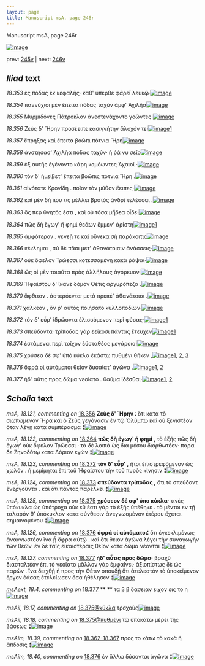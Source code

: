 ```yaml
---
layout: page
title: Manuscript msA, page 246r
---
```


Manuscript msA, page 246r

[![image](http://www.homermultitext.org/iipsrv?OBJ=IIP,1.0&FIF=/project/homer/pyramidal/deepzoom/hmt/vaimg/2017a/VA246RN_0417.tif&WID=100&CVT=JPEG)](http://www.homermultitext.org/ict2/?urn=urn:cite2:hmt:vaimg.2017a:VA246RN_0417)

prev:  [245v](../245v) | next:  [246v](../246v)

## *Iliad* text

*18.353* <a id="18.353"/> ἐς πόδας ἐκ κεφαλῆς· καθ' ύπερθε φάρεϊ λευκῷ·[![image](http://www.homermultitext.org/iipsrv?OBJ=IIP,1.0&FIF=/project/homer/pyramidal/deepzoom/hmt/vaimg/2017a/VA246RN_0417.tif&RGN=0.201,0.2021,0.437,0.0361&WID=1000&CVT=JPEG)](http://www.homermultitext.org/ict2/?urn=urn:cite2:hmt:vaimg.2017a:VA246RN_0417@0.201,0.2021,0.437,0.0361)

*18.354* <a id="18.354"/> παννύχιοι μὲν ἔπειτα πόδας ταχὺν ἀμφ' Ἀχιλῆα[![image](http://www.homermultitext.org/iipsrv?OBJ=IIP,1.0&FIF=/project/homer/pyramidal/deepzoom/hmt/vaimg/2017a/VA246RN_0417.tif&RGN=0.201,0.2299,0.437,0.0361&WID=1000&CVT=JPEG)](http://www.homermultitext.org/ict2/?urn=urn:cite2:hmt:vaimg.2017a:VA246RN_0417@0.201,0.2299,0.437,0.0361)

*18.355* <a id="18.355"/> Μυρμιδόνες Πάτροκλον ἀνεστενάχοντο γοῶντες·[![image](http://www.homermultitext.org/iipsrv?OBJ=IIP,1.0&FIF=/project/homer/pyramidal/deepzoom/hmt/vaimg/2017a/VA246RN_0417.tif&RGN=0.197,0.2479,0.437,0.0323&WID=1000&CVT=JPEG)](http://www.homermultitext.org/ict2/?urn=urn:cite2:hmt:vaimg.2017a:VA246RN_0417@0.197,0.2479,0.437,0.0323)

*18.356* <a id="18.356"/> Ζεὺς δ' Ἥρην προσέειπε κασιγνήτην ἄλοχόν τε·[![image](http://www.homermultitext.org/iipsrv?OBJ=IIP,1.0&FIF=/project/homer/pyramidal/deepzoom/hmt/vaimg/2017a/VA246RN_0417.tif&RGN=0.196,0.2697,0.437,0.0323&WID=1000&CVT=JPEG)](http://www.homermultitext.org/ict2/?urn=urn:cite2:hmt:vaimg.2017a:VA246RN_0417@0.196,0.2697,0.437,0.0323)[1](#msA_18.121)

*18.357* <a id="18.357"/> ἔπρηξας καὶ ἔπειτα βοῶπι πότνια Ἥρη[![image](http://www.homermultitext.org/iipsrv?OBJ=IIP,1.0&FIF=/project/homer/pyramidal/deepzoom/hmt/vaimg/2017a/VA246RN_0417.tif&RGN=0.189,0.2863,0.384,0.0285&WID=1000&CVT=JPEG)](http://www.homermultitext.org/ict2/?urn=urn:cite2:hmt:vaimg.2017a:VA246RN_0417@0.189,0.2863,0.384,0.0285)

*18.358* <a id="18.358"/> ἀνστήσασ' Ἀχιλῆα πόδας ταχὺν· ῆ ῥά νυ σεῖο[![image](http://www.homermultitext.org/iipsrv?OBJ=IIP,1.0&FIF=/project/homer/pyramidal/deepzoom/hmt/vaimg/2017a/VA246RN_0417.tif&RGN=0.199,0.3095,0.393,0.024&WID=1000&CVT=JPEG)](http://www.homermultitext.org/ict2/?urn=urn:cite2:hmt:vaimg.2017a:VA246RN_0417@0.199,0.3095,0.393,0.024)

*18.359* <a id="18.359"/> ἐξ αυτῆς ἐγένοντο κάρη κομόωντες Ἀχαιοί ·[![image](http://www.homermultitext.org/iipsrv?OBJ=IIP,1.0&FIF=/project/homer/pyramidal/deepzoom/hmt/vaimg/2017a/VA246RN_0417.tif&RGN=0.199,0.3306,0.393,0.024&WID=1000&CVT=JPEG)](http://www.homermultitext.org/ict2/?urn=urn:cite2:hmt:vaimg.2017a:VA246RN_0417@0.199,0.3306,0.393,0.024)

*18.360* <a id="18.360"/> τὸν δ' ἠμείβετ' ἔπειτα βοῶπις πότνια Ἥρη .[![image](http://www.homermultitext.org/iipsrv?OBJ=IIP,1.0&FIF=/project/homer/pyramidal/deepzoom/hmt/vaimg/2017a/VA246RN_0417.tif&RGN=0.196,0.3441,0.413,0.0301&WID=1000&CVT=JPEG)](http://www.homermultitext.org/ict2/?urn=urn:cite2:hmt:vaimg.2017a:VA246RN_0417@0.196,0.3441,0.413,0.0301)

*18.361* <a id="18.361"/> αἰνότατε Κρονίδη . ποῖον τὸν μῦθον ἔειπες·[![image](http://www.homermultitext.org/iipsrv?OBJ=IIP,1.0&FIF=/project/homer/pyramidal/deepzoom/hmt/vaimg/2017a/VA246RN_0417.tif&RGN=0.194,0.3651,0.395,0.0301&WID=1000&CVT=JPEG)](http://www.homermultitext.org/ict2/?urn=urn:cite2:hmt:vaimg.2017a:VA246RN_0417@0.194,0.3651,0.395,0.0301)

*18.362* <a id="18.362"/> καὶ μὲν δή που τις μέλλει βροτὸς ἀνδρὶ τελέσσαι .[![image](http://www.homermultitext.org/iipsrv?OBJ=IIP,1.0&FIF=/project/homer/pyramidal/deepzoom/hmt/vaimg/2017a/VA246RN_0417.tif&RGN=0.193,0.3847,0.419,0.0285&WID=1000&CVT=JPEG)](http://www.homermultitext.org/ict2/?urn=urn:cite2:hmt:vaimg.2017a:VA246RN_0417@0.193,0.3847,0.419,0.0285)

*18.363* <a id="18.363"/> ὅς περ θνητός ἐστι , καὶ οὐ τόσα μη̋δεα οἶδε·[![image](http://www.homermultitext.org/iipsrv?OBJ=IIP,1.0&FIF=/project/homer/pyramidal/deepzoom/hmt/vaimg/2017a/VA246RN_0417.tif&RGN=0.196,0.3997,0.419,0.0285&WID=1000&CVT=JPEG)](http://www.homermultitext.org/ict2/?urn=urn:cite2:hmt:vaimg.2017a:VA246RN_0417@0.196,0.3997,0.419,0.0285)

*18.364* <a id="18.364"/> πῶς δὴ ἔγωγ' ἥ φημὶ θεάων ἔμμεν' ἀρίστη[![image](http://www.homermultitext.org/iipsrv?OBJ=IIP,1.0&FIF=/project/homer/pyramidal/deepzoom/hmt/vaimg/2017a/VA246RN_0417.tif&RGN=0.193,0.4222,0.401,0.0285&WID=1000&CVT=JPEG)](http://www.homermultitext.org/ict2/?urn=urn:cite2:hmt:vaimg.2017a:VA246RN_0417@0.193,0.4222,0.401,0.0285)[1](#msA_18.122)

*18.365* <a id="18.365"/> ἀμφότερον . γενεῇ τε καὶ οὕνεκα σὴ παράκοιτις[![image](http://www.homermultitext.org/iipsrv?OBJ=IIP,1.0&FIF=/project/homer/pyramidal/deepzoom/hmt/vaimg/2017a/VA246RN_0417.tif&RGN=0.193,0.4388,0.43,0.0338&WID=1000&CVT=JPEG)](http://www.homermultitext.org/ict2/?urn=urn:cite2:hmt:vaimg.2017a:VA246RN_0417@0.193,0.4388,0.43,0.0338)

*18.366* <a id="18.366"/> κέκλημαι , σὺ δὲ πᾶσι μετ' ἀθανάτοισιν ἀνάσσεις·[![image](http://www.homermultitext.org/iipsrv?OBJ=IIP,1.0&FIF=/project/homer/pyramidal/deepzoom/hmt/vaimg/2017a/VA246RN_0417.tif&RGN=0.193,0.4568,0.43,0.0338&WID=1000&CVT=JPEG)](http://www.homermultitext.org/ict2/?urn=urn:cite2:hmt:vaimg.2017a:VA246RN_0417@0.193,0.4568,0.43,0.0338)

*18.367* <a id="18.367"/> οὐκ ὄφελον Τρώεσσι κοτεσσαμένη κακὰ ῥάψαι·[![image](http://www.homermultitext.org/iipsrv?OBJ=IIP,1.0&FIF=/project/homer/pyramidal/deepzoom/hmt/vaimg/2017a/VA246RN_0417.tif&RGN=0.193,0.4711,0.43,0.0338&WID=1000&CVT=JPEG)](http://www.homermultitext.org/ict2/?urn=urn:cite2:hmt:vaimg.2017a:VA246RN_0417@0.193,0.4711,0.43,0.0338)

*18.368* <a id="18.368"/> ὥς οἱ μὲν τοιαῦτα πρὸς ἀλλήλους ἀγόρευον·[![image](http://www.homermultitext.org/iipsrv?OBJ=IIP,1.0&FIF=/project/homer/pyramidal/deepzoom/hmt/vaimg/2017a/VA246RN_0417.tif&RGN=0.186,0.4944,0.401,0.0308&WID=1000&CVT=JPEG)](http://www.homermultitext.org/ict2/?urn=urn:cite2:hmt:vaimg.2017a:VA246RN_0417@0.186,0.4944,0.401,0.0308)

*18.369* <a id="18.369"/> Ἡφαίστου δ' ΐκανε δόμον Θέτις ἀργυρόπεζα .[![image](http://www.homermultitext.org/iipsrv?OBJ=IIP,1.0&FIF=/project/homer/pyramidal/deepzoom/hmt/vaimg/2017a/VA246RN_0417.tif&RGN=0.19,0.5124,0.403,0.0308&WID=1000&CVT=JPEG)](http://www.homermultitext.org/ict2/?urn=urn:cite2:hmt:vaimg.2017a:VA246RN_0417@0.19,0.5124,0.403,0.0308)

*18.370* <a id="18.370"/> ἄφθιτον . ἀστερόεντα· μετὰ πρεπέ' ἀθανάτοισι .[![image](http://www.homermultitext.org/iipsrv?OBJ=IIP,1.0&FIF=/project/homer/pyramidal/deepzoom/hmt/vaimg/2017a/VA246RN_0417.tif&RGN=0.19,0.5312,0.417,0.0308&WID=1000&CVT=JPEG)](http://www.homermultitext.org/ict2/?urn=urn:cite2:hmt:vaimg.2017a:VA246RN_0417@0.19,0.5312,0.417,0.0308)

*18.371* <a id="18.371"/> χάλκεον , ὅν ῥ' αὐτὸς ποιήσατο κυλλοποδίων·[![image](http://www.homermultitext.org/iipsrv?OBJ=IIP,1.0&FIF=/project/homer/pyramidal/deepzoom/hmt/vaimg/2017a/VA246RN_0417.tif&RGN=0.183,0.55,0.394,0.0308&WID=1000&CVT=JPEG)](http://www.homermultitext.org/ict2/?urn=urn:cite2:hmt:vaimg.2017a:VA246RN_0417@0.183,0.55,0.394,0.0308)

*18.372* <a id="18.372"/> τὸν δ' εὗρ' ἱ̈δρώοντα ἐλισσόμενον περὶ φύσας·[![image](http://www.homermultitext.org/iipsrv?OBJ=IIP,1.0&FIF=/project/homer/pyramidal/deepzoom/hmt/vaimg/2017a/VA246RN_0417.tif&RGN=0.183,0.571,0.403,0.0308&WID=1000&CVT=JPEG)](http://www.homermultitext.org/ict2/?urn=urn:cite2:hmt:vaimg.2017a:VA246RN_0417@0.183,0.571,0.403,0.0308)[1](#msA_18.123)

*18.373* <a id="18.373"/> σπεύδοντα· τρίποδας γὰρ εείκοσι πάντας ἔτευχεν[![image](http://www.homermultitext.org/iipsrv?OBJ=IIP,1.0&FIF=/project/homer/pyramidal/deepzoom/hmt/vaimg/2017a/VA246RN_0417.tif&RGN=0.188,0.5883,0.417,0.0308&WID=1000&CVT=JPEG)](http://www.homermultitext.org/ict2/?urn=urn:cite2:hmt:vaimg.2017a:VA246RN_0417@0.188,0.5883,0.417,0.0308)[1](#msA_18.124)

*18.374* <a id="18.374"/> ἑστάμεναι περὶ τοῖχον ἐϋσταθέος μεγάροιο·[![image](http://www.homermultitext.org/iipsrv?OBJ=IIP,1.0&FIF=/project/homer/pyramidal/deepzoom/hmt/vaimg/2017a/VA246RN_0417.tif&RGN=0.184,0.6086,0.388,0.0255&WID=1000&CVT=JPEG)](http://www.homermultitext.org/ict2/?urn=urn:cite2:hmt:vaimg.2017a:VA246RN_0417@0.184,0.6086,0.388,0.0255)

*18.375* <a id="18.375"/> χρύσεα δέ σφ' ὑπὸ κύκλα ἑκάστω πυθμένι θῆκεν ,[![image](http://www.homermultitext.org/iipsrv?OBJ=IIP,1.0&FIF=/project/homer/pyramidal/deepzoom/hmt/vaimg/2017a/VA246RN_0417.tif&RGN=0.183,0.6273,0.417,0.0255&WID=1000&CVT=JPEG)](http://www.homermultitext.org/ict2/?urn=urn:cite2:hmt:vaimg.2017a:VA246RN_0417@0.183,0.6273,0.417,0.0255)[1](#msA_18.125), [2](#msAil_18.17), [3](#msAil_18.18)

*18.376* <a id="18.376"/> ὄφρά οἱ αὐτόματοι θεῖον δυσαίατ' ἀγῶνα .[![image](http://www.homermultitext.org/iipsrv?OBJ=IIP,1.0&FIF=/project/homer/pyramidal/deepzoom/hmt/vaimg/2017a/VA246RN_0417.tif&RGN=0.184,0.6446,0.371,0.0255&WID=1000&CVT=JPEG)](http://www.homermultitext.org/ict2/?urn=urn:cite2:hmt:vaimg.2017a:VA246RN_0417@0.184,0.6446,0.371,0.0255)[1](#msAim_18.40), [2](#msA_18.126)

*18.377* <a id="18.377"/> ἠδ' αῦτις προς δῶμα νεοίατο . θαῦμα ἰδέσθαι·[![image](http://www.homermultitext.org/iipsrv?OBJ=IIP,1.0&FIF=/project/homer/pyramidal/deepzoom/hmt/vaimg/2017a/VA246RN_0417.tif&RGN=0.184,0.6634,0.405,0.0301&WID=1000&CVT=JPEG)](http://www.homermultitext.org/ict2/?urn=urn:cite2:hmt:vaimg.2017a:VA246RN_0417@0.184,0.6634,0.405,0.0301)[1](#msA_18.127), [2](#msAext_18.4)

## *Scholia* text

*msA, 18.121, commenting on* [18.356](#18.356)  <a id="msA_18.121"/> **Ζεὺς δ' Ἥρην ⁚** ὅτι κατα τὸ σιωπώμενον Ἥρα καὶ ὁ Ζεὺς γεγόνασιν ἐν τῷ Ὀλύμπῳ καὶ οὐ ξενιστέον ὅταν λέγῃ κατα συμπέρασμα ⁑[![image](http://www.homermultitext.org/iipsrv?OBJ=IIP,1.0&FIF=/project/homer/pyramidal/deepzoom/hmt/vaimg/2017a/VA246RN_0417.tif&RGN=0.618,0.287,0.201,0.0496&WID=1000&CVT=JPEG)](http://www.homermultitext.org/ict2/?urn=urn:cite2:hmt:vaimg.2017a:VA246RN_0417@0.618,0.287,0.201,0.0496)

*msA, 18.122, commenting on* [18.364](#18.364)  <a id="msA_18.122"/> **πῶς δὴ ἔγωγ' ἡ φημὶ ,** τὸ ἑξῆς πῶς δὴ ἔγωγ' οὐκ ὄφελον Τρώεσσι · τὰ δὲ λοιπὰ ὡς δια μέσου διορθωτέον· παρα δε Ζηνοδότῳ κατα Δόριον εγών ⁑[![image](http://www.homermultitext.org/iipsrv?OBJ=IIP,1.0&FIF=/project/homer/pyramidal/deepzoom/hmt/vaimg/2017a/VA246RN_0417.tif&RGN=0.618,0.3336,0.201,0.0533&WID=1000&CVT=JPEG)](http://www.homermultitext.org/ict2/?urn=urn:cite2:hmt:vaimg.2017a:VA246RN_0417@0.618,0.3336,0.201,0.0533)

*msA, 18.123, commenting on* [18.372](#18.372)  <a id="msA_18.123"/> **τὸν δ' εὗρ' ,** ἤτοι ἐπιστρεφόμενον ὡς χωλόν . ἠ μεμίμηται ἐπὶ τοῦ Ἡφαίστου τὴν τοῦ πυρὸς κίνησιν ⁑[![image](http://www.homermultitext.org/iipsrv?OBJ=IIP,1.0&FIF=/project/homer/pyramidal/deepzoom/hmt/vaimg/2017a/VA246RN_0417.tif&RGN=0.598,0.5657,0.213,0.0496&WID=1000&CVT=JPEG)](http://www.homermultitext.org/ict2/?urn=urn:cite2:hmt:vaimg.2017a:VA246RN_0417@0.598,0.5657,0.213,0.0496)

*msA, 18.124, commenting on* [18.373](#18.373)  <a id="msA_18.124"/> **σπεύδοντα τρίποδας ,** ὅτι τὸ σπεύδοντ ἐνεργοῦντα . καὶ ὅτι πάντας παρέλκει ⁑[![image](http://www.homermultitext.org/iipsrv?OBJ=IIP,1.0&FIF=/project/homer/pyramidal/deepzoom/hmt/vaimg/2017a/VA246RN_0417.tif&RGN=0.604,0.6153,0.211,0.024&WID=1000&CVT=JPEG)](http://www.homermultitext.org/ict2/?urn=urn:cite2:hmt:vaimg.2017a:VA246RN_0417@0.604,0.6153,0.211,0.024)

*msA, 18.125, commenting on* [18.375](#18.375)  <a id="msA_18.125"/> **χρύσεον δέ σφ' ὑπο κύκλα·** τινὲς ὑπόκυκλα ὡς ὑπότροχα οὐκ εῦ ἐστι γὰρ τὸ ἑξῆς ὑπέθηκε . τὸ μέντοι εν τῇ ταλαρόν θ' ὑπόκυκλον κατα σύνθεσιν ἀνεγνωσμὲνον ἑτέρου ἔχεται σημαινομένου ⁑[![image](http://www.homermultitext.org/iipsrv?OBJ=IIP,1.0&FIF=/project/homer/pyramidal/deepzoom/hmt/vaimg/2017a/VA246RN_0417.tif&RGN=0.593,0.6371,0.214,0.0586&WID=1000&CVT=JPEG)](http://www.homermultitext.org/ict2/?urn=urn:cite2:hmt:vaimg.2017a:VA246RN_0417@0.593,0.6371,0.214,0.0586)

*msA, 18.126, commenting on* [18.376](#18.376)  <a id="msA_18.126"/> **ὀφρά οἱ αὐτόματοι⁚** ὅτι ἐγκεκλιμένως ἀναγνωστέον ἵνα ᾖ ὄφρα αὐτῷ . καὶ ὅτι θειον ἀγῶνα λέγει τὴν συναγωγὴν τῶν θεῶν· ἐν δὲ ταῖς εἰκαιοτέραις θεῖον κατα δῶμα νέονται ⁑[![image](http://www.homermultitext.org/iipsrv?OBJ=IIP,1.0&FIF=/project/homer/pyramidal/deepzoom/hmt/vaimg/2017a/VA246RN_0417.tif&RGN=0.166,0.6912,0.637,0.0346&WID=1000&CVT=JPEG)](http://www.homermultitext.org/ict2/?urn=urn:cite2:hmt:vaimg.2017a:VA246RN_0417@0.166,0.6912,0.637,0.0346)

*msA, 18.127, commenting on* [18.377](#18.377)  <a id="msA_18.127"/> **ἠδ' αὖτις προς δῶμα·** βραχὺ διασταλτέον ἐπι τὸ νεοίατο μᾶλλον γὰρ ἐμφαίνει· ἀξιοπίστως δὲ ὡς παρών . ἵνα δειχθῇ ἡ προς τὴν Θέτιν σπουδῇ ὅτι ἀτελεστόν τὸ ὑποκείμενον ἔργον ἐάσας ἐτελείωσεν ὅσα ἠθέλησεν ⁑[![image](http://www.homermultitext.org/iipsrv?OBJ=IIP,1.0&FIF=/project/homer/pyramidal/deepzoom/hmt/vaimg/2017a/VA246RN_0417.tif&RGN=0.167,0.7145,0.637,0.0346&WID=1000&CVT=JPEG)](http://www.homermultitext.org/ict2/?urn=urn:cite2:hmt:vaimg.2017a:VA246RN_0417@0.167,0.7145,0.637,0.0346)

*msAext, 18.4, commenting on* [18.377](#18.377)  <a id="msAext_18.4"/> **					 				** 					 τα β 						 β δασειαν ειχον εις το η 				[![image](http://www.homermultitext.org/iipsrv?OBJ=IIP,1.0&FIF=/project/homer/pyramidal/deepzoom/hmt/vaimg/2017a/VA246RN_0417.tif&RGN=0.854,0.6777,0.059,0.0346&WID=1000&CVT=JPEG)](http://www.homermultitext.org/ict2/?urn=urn:cite2:hmt:vaimg.2017a:VA246RN_0417@0.854,0.6777,0.059,0.0346)

*msAil, 18.17, commenting on* [18.375@κύκλα](#18.375@κύκλα)  <a id="msAil_18.17"/> τροχοὺς[![image](http://www.homermultitext.org/iipsrv?OBJ=IIP,1.0&FIF=/project/homer/pyramidal/deepzoom/hmt/vaimg/2017a/VA246RN_0417.tif&RGN=0.363,0.6258,0.047,0.012&WID=1000&CVT=JPEG)](http://www.homermultitext.org/ict2/?urn=urn:cite2:hmt:vaimg.2017a:VA246RN_0417@0.363,0.6258,0.047,0.012)

*msAil, 18.18, commenting on* [18.375@πυθμένι](#18.375@πυθμένι)  <a id="msAil_18.18"/> τῷ ὑποκάτω μέρει τῆς βάσεως ⁑[![image](http://www.homermultitext.org/iipsrv?OBJ=IIP,1.0&FIF=/project/homer/pyramidal/deepzoom/hmt/vaimg/2017a/VA246RN_0417.tif&RGN=0.494,0.6236,0.116,0.0165&WID=1000&CVT=JPEG)](http://www.homermultitext.org/ict2/?urn=urn:cite2:hmt:vaimg.2017a:VA246RN_0417@0.494,0.6236,0.116,0.0165)

*msAim, 18.39, commenting on* [18.362-18.367](#18.362-18.367)  <a id="msAim_18.39"/> προς το κάτω τὸ κακὰ ἡ ἀπδοσις ⁑[![image](http://www.homermultitext.org/iipsrv?OBJ=IIP,1.0&FIF=/project/homer/pyramidal/deepzoom/hmt/vaimg/2017a/VA246RN_0417.tif&RGN=0.613,0.3869,0.075,0.0428&WID=1000&CVT=JPEG)](http://www.homermultitext.org/ict2/?urn=urn:cite2:hmt:vaimg.2017a:VA246RN_0417@0.613,0.3869,0.075,0.0428)

*msAim, 18.40, commenting on* [18.376](#18.376)  <a id="msAim_18.40"/> ἐν ἄλλω δύσονται ἀγῶνα ⁑[![image](http://www.homermultitext.org/iipsrv?OBJ=IIP,1.0&FIF=/project/homer/pyramidal/deepzoom/hmt/vaimg/2017a/VA246RN_0417.tif&RGN=0.555,0.6484,0.044,0.0285&WID=1000&CVT=JPEG)](http://www.homermultitext.org/ict2/?urn=urn:cite2:hmt:vaimg.2017a:VA246RN_0417@0.555,0.6484,0.044,0.0285)